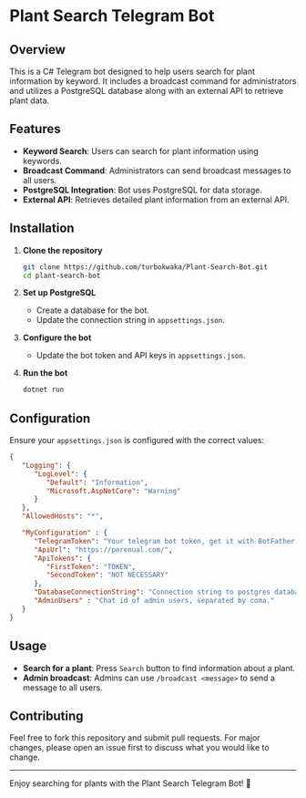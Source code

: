 # Plant Search Telegram Bot

## Overview
This is a C# Telegram bot designed to help users search for plant information by keyword. It includes a broadcast command for administrators and utilizes a PostgreSQL database along with an external API to retrieve plant data.

## Features
- **Keyword Search**: Users can search for plant information using keywords.
- **Broadcast Command**: Administrators can send broadcast messages to all users.
- **PostgreSQL Integration**: Bot uses PostgreSQL for data storage.
- **External API**: Retrieves detailed plant information from an external API.

## Installation
1. **Clone the repository**
   ```bash
   git clone https://github.com/turbokwaka/Plant-Search-Bot.git
   cd plant-search-bot
   ```

2. **Set up PostgreSQL**
   - Create a database for the bot.
   - Update the connection string in `appsettings.json`.

3. **Configure the bot**
   - Update the bot token and API keys in `appsettings.json`.

4. **Run the bot**
   ```bash
   dotnet run
   ```

## Configuration
Ensure your `appsettings.json` is configured with the correct values:
```json
{
   "Logging": {
      "LogLevel": {
         "Default": "Information",
         "Microsoft.AspNetCore": "Warning"
      }
   },
   "AllowedHosts": "*",

   "MyConfiguration" : {
      "TelegramToken": "Your telegram bot token, get it with BotFather.",
      "ApiUrl": "https://perenual.com/",
      "ApiTokens": {
         "FirstToken": "TOKEN",
         "SecondToken": "NOT NECESSARY"
      },
      "DatabaseConnectionString": "Connection string to postgres database.",
      "AdminUsers" : "Chat id of admin users, separated by coma."
   }
}
```

## Usage
- **Search for a plant**: Press `Search` button to find information about a plant.
- **Admin broadcast**: Admins can use `/broadcast <message>` to send a message to all users.

## Contributing
Feel free to fork this repository and submit pull requests. For major changes, please open an issue first to discuss what you would like to change.

---

Enjoy searching for plants with the Plant Search Telegram Bot! 🌿